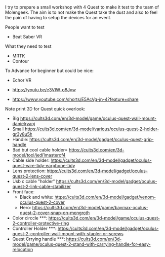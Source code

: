I try to prepare a small workshop with 4 Quest to make it test to the team of Molengeek.
The aim is to not make the Quest take the dust and also to feel the pain of having to setup the devices for an event.


People want to test 
- Beat Saber VR


What they need to test
- MRTK
- Contour


To Advance for beginner but could be nice:
- Echor VR


- https://youtu.be/e3VIW-o8Jvw
- https://www.youtube.com/shorts/E5AcVg-jn-4?feature=share



Note print 3D for Quest quick overlook:
- Big https://cults3d.com/en/3d-model/game/oculus-quest-wall-mount-danielryanj
- Small https://cults3d.com/en/3d-model/various/oculus-quest-2-holder-gr3y8u5h
- Handle: https://cults3d.com/en/3d-model/gadget/oculus-quest-grip-handle
- Bad but cool cable holder= https://cults3d.com/en/3d-model/tool/jedi1masterof4
-  Cable side holder: https://cults3d.com/en/3d-model/gadget/oculus-quest-wire-tidy-earphone-tidy
- Lens protection: https://cults3d.com/en/3d-model/gadget/oculus-quest-2-lens-cover
- Usb c cable "holder" https://cults3d.com/en/3d-model/gadget/oculus-quest-2-link-cable-stabilizer
- Front face: 
  -  Black and white: https://cults3d.com/en/3d-model/gadget/venom-oculus-quest-2-cover 
  -  Hero: https://cults3d.com/en/3d-model/game/baymax-oculus-quest-2-cover-snap-on-mongroth
- Color circcle ***: https://cults3d.com/en/3d-model/game/oculus-quest-2-controller-protective-ring
- Controller Holder ***: https://cults3d.com/en/3d-model/gadget/oculus-quest-2-controller-wall-mount-with-stapler-or-screws
- Quest Crrying handle ***: https://cults3d.com/en/3d-model/game/oculus-quest-2-stand-with-carrying-handle-for-easy-relocation
